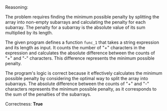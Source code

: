 Reasoning:

The problem requires finding the minimum possible penalty by splitting the array into non-empty subarrays and calculating the penalty for each subarray. The penalty for a subarray is the absolute value of its sum multiplied by its length.

The given program defines a function `func_1` that takes a string expression and its length as input. It counts the number of "+" characters in the expression and calculates the absolute difference between the counts of "+" and "-" characters. This difference represents the minimum possible penalty.

The program's logic is correct because it effectively calculates the minimum possible penalty by considering the optimal way to split the array into subarrays. The absolute difference between the counts of "+" and "-" characters represents the minimum possible penalty, as it corresponds to the sum of the penalties of the subarrays.

Correctness: **True**